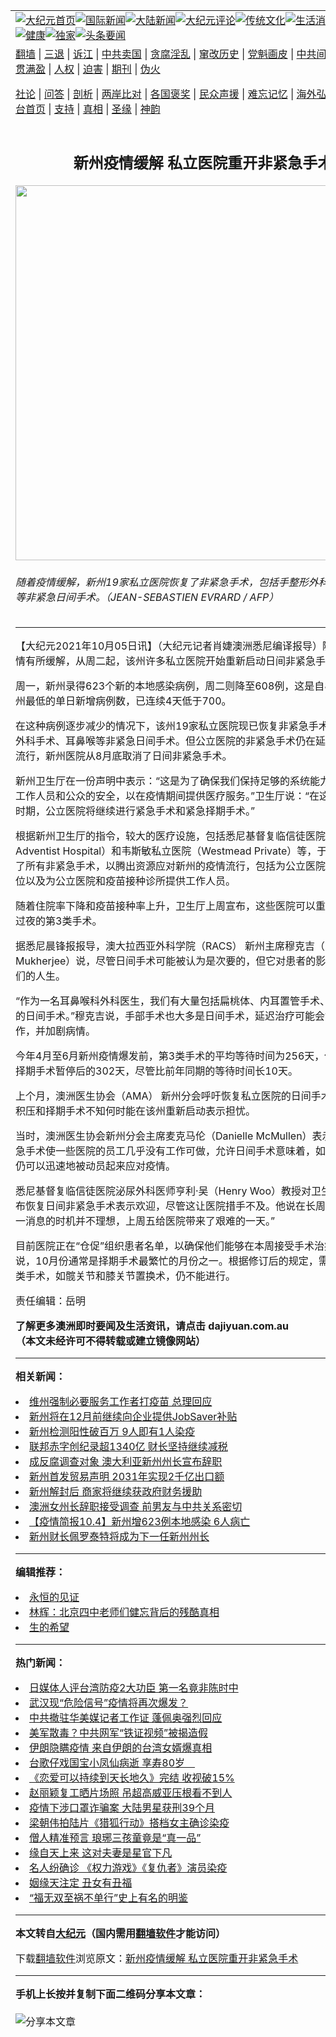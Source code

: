 <a name="1" id="1" target="_blank"></a><span id="1"></span>
<table align=center border="0"><tr><td colspan="2" VALIGN=TOP><a href="https://github.com/pgfkuo3662/djy/blob/master/gb/nf1351518.md#1"><img src="https://raw.githubusercontent.com/pgfkuo3662/www/master/t/djy/1.jpg" title="大纪元首页" alt="大纪元首页"></a><a href="https://github.com/pgfkuo3662/djy/blob/master/gb/n24hr.md#1"><img src="https://raw.githubusercontent.com/pgfkuo3662/www/master/t/djy/3.jpg" title="国际新闻" alt="国际新闻"></a><a href="https://github.com/pgfkuo3662/djy/blob/master/gb/nsc413.md#1"><img src="https://raw.githubusercontent.com/pgfkuo3662/www/master/t/djy/4.jpg" title="大陆新闻" alt="大陆新闻"></a><a href="https://github.com/pgfkuo3662/djy/blob/master/gb/news392.md#1"><img src="https://raw.githubusercontent.com/pgfkuo3662/www/master/t/djy/5.jpg" title="大纪元评论" alt="大纪元评论"></a><a href="https://github.com/pgfkuo3662/djy/blob/master/gb/news2007.md#1"><img src="https://raw.githubusercontent.com/pgfkuo3662/www/master/t/djy/6.jpg" title="传统文化" alt="传统文化"></a><a href="https://github.com/pgfkuo3662/djy/blob/master/gb/news2008.md#1"><img src="https://raw.githubusercontent.com/pgfkuo3662/www/master/t/djy/7.jpg" title="生活消费" alt="生活消费"></a><a href="https://github.com/pgfkuo3662/djy/blob/master/gb/ncyule.md#1"><img src="https://raw.githubusercontent.com/pgfkuo3662/www/master/t/djy/8.jpg" title="娱乐休闲" alt="娱乐休闲"></a><a href="https://github.com/pgfkuo3662/djy/blob/master/gb/nsc1002.md#1"><img src="https://raw.githubusercontent.com/pgfkuo3662/www/master/t/djy/9.jpg" title="健康" alt="健康"></a><a href="https://github.com/pgfkuo3662/djy/blob/master/gb/nf6092.md#1"><img src="https://raw.githubusercontent.com/pgfkuo3662/www/master/t/djy/10a.jpg" title="独家" alt="独家"></a><a href="https://github.com/pgfkuo3662/djy/blob/master/gb/nf4514.md#1"><img src="https://raw.githubusercontent.com/pgfkuo3662/www/master/t/djy/12a.jpg" title="头条要闻" alt="头条要闻"></a></td></tr>
<tr><td colspan="2" VALIGN=TOP><a target="_blank" href="https://github.com/pgfkuo3662/www/blob/master/README.md?zsrh#1">翻墙</a> | <a target="_blank" href="https://github.com/pgfkuo3662/djy/blob/master/gb/nf5657.md#1">三退</a> | <a target="_blank" href="https://github.com/pgfkuo3662/djy/blob/master/gb/nf6124.md#1">诉江</a> | <a target="_blank" href="https://github.com/pgfkuo3662/djy/blob/master/gb/nf1176117.md#1">中共卖国</a> | <a target="_blank" href="https://github.com/pgfkuo3662/djy/blob/master/gb/nf5773.md#1">贪腐淫乱</a> | <a target="_blank" href="https://github.com/pgfkuo3662/djy/blob/master/gb/nf1176115.md#1">窜改历史</a> | <a target="_blank" href="https://github.com/pgfkuo3662/djy/blob/master/gb/nf1176107.md#1">党魁画皮</a> | <a target="_blank" href="https://github.com/pgfkuo3662/djy/blob/master/gb/nf1320400.md#1">中共间谍</a> | <a target="_blank" href="https://github.com/pgfkuo3662/djy/blob/master/gb/nf1176114.md#1">破坏传统</a> | <a target="_blank" href="https://github.com/pgfkuo3662/ntdtv/blob/master/gb/prog447_1.md#1">恶贯满盈</a> | <a target="_blank" href="https://github.com/pgfkuo3662/djy/blob/master/gb/ncid278.md#1">人权</a> | <a target="_blank" href="https://github.com/pgfkuo3662/djy/blob/master/gb/nf1176111.md#1">迫害</a> | <a target="_blank" href="https://gitlab.com/szzdlab/mh-qikan/blob/master/README.md#1">期刊</a> | <a target="_blank" href="https://github.com/pgfkuo3662/djy/blob/master/gb/nf5562.md#1">伪火</a></p><p><a target="_blank" href="https://github.com/pgfkuo3662/djy/blob/master/gb/9p.md#1">社论</a> | <a target="_blank" href="https://github.com/pgfkuo3662/djy/blob/master/gb/nf4378.md#1">问答</a> | <a target="_blank" href="https://github.com/pgfkuo3662/djy/blob/master/gb/nf5792.md#1">剖析</a> | <a target="_blank" href="https://github.com/pgfkuo3662/djy/blob/master/gb/nf5735.md#1">两岸比对</a> | <a target="_blank" href="https://github.com/pgfkuo3662/djy/blob/master/gb/nf6119.md#1">各国褒奖</a> | <a target="_blank" href="https://github.com/pgfkuo3662/djy/blob/master/gb/nf6120.md#1">民众声援</a> | <a target="_blank" href="https://github.com/pgfkuo3662/djy/blob/master/gb/nf1188594.md#1">难忘记忆</a> | <a target="_blank" href="https://github.com/pgfkuo3662/djy/blob/master/gb/nf3180.md#1">海外弘传</a> | <a target="_blank" href="https://github.com/pgfkuo3662/djy/blob/master/gb/nf5410.md#1">万人上访</a> | <a target="_blank" href="https://github.com/pgfkuo3662/www/blob/master/README.md?zsrh#1">平台首页</a> | <a target="_blank" href="https://github.com/pgfkuo3662/djy/blob/master/gb/nf4386.md#1">支持</a> | <a target="_blank" href="https://github.com/pgfkuo3662/djy/blob/master/gb/nf4389.md#1">真相</a> | <a target="_blank" href="https://github.com/pgfkuo3662/djy/blob/master/gb/nf5790.md#1">圣缘</a> | <a target="_blank" href="https://github.com/pgfkuo3662/djy/blob/master/gb/nf4786.md#1">神韵</a></td></tr>
<tr><td VALIGN=TOP width="626"><h2 align=center>新州疫情缓解 私立医院重开非紧急手术</h2>
<img width="600" src="https://i.epochtimes.com/assets/uploads/2021/08/id13131105-8.jpeg" />
<h6>随着疫情缓解，新州19家私立医院恢复了非紧急手术，包括手整形外科手术、耳鼻喉等非紧急日间手术。（JEAN-SEBASTIEN EVRARD / AFP）
</h6>
<hr>
<p>【大纪元2021年10月05日讯】（大纪元记者肖婕<ahref="https://github.com/pgfkuo3662/djy/blob/master/gb/tag/%E6%BE%B3%E6%B4%B2.md#1">澳洲</a>悉尼编译报导）随着<ahref="https://github.com/pgfkuo3662/djy/blob/master/gb/tag/%E6%96%B0%E5%B7%9E.md#1">新州</a>的<ahref="https://github.com/pgfkuo3662/djy/blob/master/gb/tag/%E7%96%AB%E6%83%85.md#1">疫情</a>有所缓解，从周二起，该州许多<ahref="https://github.com/pgfkuo3662/djy/blob/master/gb/tag/%E7%A7%81%E7%AB%8B%E5%8C%BB%E9%99%A2.md#1">私立医院</a>开始重新启动日间非<ahref="https://github.com/pgfkuo3662/djy/blob/master/gb/tag/%E7%B4%A7%E6%80%A5%E6%89%8B%E6%9C%AF.md#1">紧急手术</a>。</p>
<p>周一，<ahref="https://github.com/pgfkuo3662/djy/blob/master/gb/tag/%E6%96%B0%E5%B7%9E.md#1">新州</a>录得623个新的本地感染病例，周二则降至608例，这是自8月份以来该州最低的单日新增病例数，已连续4天低于700。</p>
<p>在这种病例逐步减少的情况下，该州19家<ahref="https://github.com/pgfkuo3662/djy/blob/master/gb/tag/%E7%A7%81%E7%AB%8B%E5%8C%BB%E9%99%A2.md#1">私立医院</a>现已恢复非<ahref="https://github.com/pgfkuo3662/djy/blob/master/gb/tag/%E7%B4%A7%E6%80%A5%E6%89%8B%E6%9C%AF.md#1">紧急手术</a>，包括手整形外科手术、耳鼻喉等非紧急日间手术。但公立医院的非紧急手术仍在延迟。由于<ahref="https://github.com/pgfkuo3662/djy/blob/master/gb/tag/%E7%96%AB%E6%83%85.md#1">疫情</a>流行，新州医院从8月底取消了日间非紧急手术。</p>
<p>新州卫生厅在一份声明中表示：“这是为了确保我们保持足够的系统能力，以及病人、工作人员和公众的安全，以在疫情期间提供医疗服务。”卫生厅说：“在这一充满挑战的时期，公立医院将继续进行紧急手术和紧急择期手术。”</p>
<p>根据新州卫生厅的指令，较大的医疗设施，包括悉尼基督复临信徒医院（Sydney Adventist Hospital）和韦斯敏私立医院（Westmead Private）等，于8月中旬停止了所有非紧急手术，以腾出资源应对新州的疫情流行，包括为公立医院的患者提供床位以及为公立医院和疫苗接种诊所提供工作人员。</p>
<p>随着住院率下降和疫苗接种率上升，卫生厅上周宣布，这些医院可以重新开始不需要过夜的第3类手术。</p>
<p>据悉尼晨锋报报导，澳大拉西亚外科学院（RACS） 新州主席穆克吉（Payal Mukherjee）说，尽管日间手术可能被认为是次要的，但它对患者的影响正在改变他们的人生。</p>
<p>“作为一名耳鼻喉科外科医生，我们有大量包括扁桃体、内耳置管手术、鼻腔手术在内的日间手术。”穆克吉说，手部手术也大多是日间手术，延迟治疗可能会妨碍人们工作，并加剧病情。</p>
<p>今年4月至6月新州疫情爆发前，第3类手术的平均等待时间为256天，低于去年年初择期手术暂停后的302天，尽管比前年同期的等待时间长10天。</p>
<p>上个月，<ahref="https://github.com/pgfkuo3662/djy/blob/master/gb/tag/%E6%BE%B3%E6%B4%B2.md#1">澳洲</a>医生协会（AMA） 新州分会呼吁恢复私立医院的日间手术，并对手术积压和择期手术不知何时能在该州重新启动表示担忧。</p>
<p>当时，澳洲医生协会新州分会主席麦克马伦（Danielle McMullen）表示，禁止非紧急手术使一些医院的员工几乎没有工作可做，允许日间手术意味着，如果需要，他们仍可以迅速地被动员起来应对疫情。</p>
<p>悉尼基督复临信徒医院泌尿外科医师亨利·吴（Henry Woo）教授对卫生厅上周五宣布恢复日间非紧急手术表示欢迎，尽管这让医院措手不及。他说在长周末之前宣布这一消息的时机并不理想，上周五给医院带来了艰难的一天。”</p>
<p>目前医院正在“仓促”组织患者名单，以确保他们能够在本周接受手术治疗。麦克马伦说，10月份通常是择期手术最繁忙的月份之一。根据修订后的规定，需要过夜的第3类手术，如髋关节和膝关节置换术，仍不能进行。</p>
<p>责任编辑：岳明</p>
<p><strong>了解更多澳洲即时要闻及生活资讯，请点击 <ahref="http://dajiyuan.com.au">dajiyuan.com.au</a></strong><br />
<strong>（本文未经许可不得转载或建立镜像网站）</strong></p>

<hr>


<strong>相关新闻：</strong>
<li><a href="https://github.com/pgfkuo3662/djy/blob/master/gb/20/3/7/n11922895.md#1">维州强制必要服务工作者打疫苗 总理回应</a></li>
<li><a href="https://github.com/pgfkuo3662/djy/blob/master/gb/21/9/30/n13270624.md#1">新州将在12月前继续向企业提供JobSaver补贴</a></li>
<li><a href="https://github.com/pgfkuo3662/djy/blob/master/gb/21/9/30/n13270688.md#1">新州检测阳性破百万 9人即有1人染疫</a></li>
<li><a href="https://github.com/pgfkuo3662/djy/blob/master/gb/21/10/1/n13273037.md#1">联邦赤字创纪录超1340亿 财长坚持继续减税</a></li>
<li><a href="https://github.com/pgfkuo3662/djy/blob/master/gb/21/10/1/n13273441.md#1">成反腐调查对象 澳大利亚新州州长宣布辞职</a></li>
<li><a href="https://github.com/pgfkuo3662/djy/blob/master/gb/21/10/1/n13273464.md#1">新州首发贸易声明 2031年实现2千亿出口额</a></li>
<li><a href="https://github.com/pgfkuo3662/djy/blob/master/gb/21/10/1/n13273541.md#1">新州解封后 商家将继续获政府财务援助</a></li>
<li><a href="https://github.com/pgfkuo3662/djy/blob/master/gb/21/10/1/n13275142.md#1">澳洲女州长辞职接受调查 前男友与中共关系密切</a></li>
<li><a href="https://github.com/pgfkuo3662/djy/blob/master/gb/21/10/3/n13279034.md#1">【疫情简报10.4】新州增623例本地感染 6人病亡</a></li>
<li><a href="https://github.com/pgfkuo3662/djy/blob/master/gb/21/10/3/n13279056.md#1">新州财长佩罗泰特将成为下一任新州州长</a></li>
<hr>


<strong>编辑推荐：</strong>
<li><a href="https://github.com/upjkzu3674/www/blob/master/README.md?dfh#9" target="_blank">永恒的见证</a></li><li><a href="https://github.com/tsiac2612/djy/blob/master/gb/18/2/9/n10131106.md#1" target="_blank">林辉：北京四中老师们健忘背后的残酷真相</a></li><li><a href="https://github.com/tsiac2612/djy/blob/master/gb/16/5/25/n7931386.md#1" target="_blank">生的希望</a></li>
<hr>

<strong>热门新闻：</strong>
<li><a href="https://github.com/yxpuce3758/djy/blob/master/gb/20/3/16/n11943195.md#1">日媒体人评台湾防疫2大功臣 第一名竟非陈时中</a></li>
<li><a href="https://github.com/yxpuce3758/djy/blob/master/gb/20/3/18/n11949573.md#1">武汉现“危险信号”疫情将再次爆发？</a></li>
<li><a href="https://github.com/yxpuce3758/djy/blob/master/gb/20/3/17/n11948259.md#1">中共撤驻华美媒记者工作证 蓬佩奥强烈回应</a></li>
<li><a href="https://github.com/yxpuce3758/djy/blob/master/gb/20/3/17/n11948137.md#1">美军散毒？中共网军“铁证视频”被揭造假</a></li>
<li><a href="https://github.com/yxpuce3758/djy/blob/master/gb/20/3/17/n11947993.md#1">伊朗隐瞒疫情 来自伊朗的台湾女婿爆真相</a></li>
<li><a href="https://github.com/yxpuce3758/djy/blob/master/gb/20/3/17/n11946544.md#1">台歌仔戏国宝小凤仙病逝 享寿80岁　</a></li>
<li><a href="https://github.com/yxpuce3758/djy/blob/master/gb/20/3/18/n11949282.md#1">《恋爱可以持续到天长地久》完结 收视破15%</a></li>
<li><a href="https://github.com/yxpuce3758/djy/blob/master/gb/20/3/16/n11945468.md#1">赵丽颖复工晒片场照 吊超高威亚压根看不到人</a></li>
<li><a href="https://github.com/yxpuce3758/djy/blob/master/gb/20/3/17/n11948248.md#1">疫情下涉口罩诈骗案 大陆男星获刑39个月</a></li>
<li><a href="https://github.com/yxpuce3758/djy/blob/master/gb/20/3/17/n11947742.md#1">梁朝伟拍陆片《猎狐行动》搭档女主确诊染疫</a></li>
<li><a href="https://github.com/yxpuce3758/djy/blob/master/gb/20/3/11/n11933376.md#1">僧人精准预言 琅琊三孩童竟是“真一品”</a></li>
<li><a href="https://github.com/yxpuce3758/djy/blob/master/gb/20/3/12/n11936269.md#1">缘自天上来 这对夫妻是星官下凡</a></li>
<li><a href="https://github.com/yxpuce3758/djy/blob/master/gb/20/3/17/n11946008.md#1">名人纷确诊 《权力游戏》《复仇者》演员染疫</a></li>
<li><a href="https://github.com/yxpuce3758/djy/blob/master/gb/10/11/25/n3095498.md#1">姻缘天注定 丑女有丑福</a></li>
<li><a href="https://github.com/yxpuce3758/djy/blob/master/gb/20/3/10/n11929738.md#1">“福无双至祸不单行”史上有名的明鉴</a></li>
<hr>

<strong>本文转自<a href="https://www.epochtimes.com">大纪元</a>（国内需用<a href="https://github.com/pgfkuo3662/www/blob/master/README.md#8">翻墙软件</a>才能访问）</strong><p>下载<a href="https://github.com/pgfkuo3662/www/blob/master/README.md#8">翻墙软件</a>浏览原文：<a href="https://www.epochtimes.com/gb/21/10/5/n13281969.htm">新州疫情缓解 私立医院重开非紧急手术</a></p><hr>

<strong>手机上长按并复制下面二维码分享本文章：</strong><br><br><img src="https://chart.apis.google.com/chart?cht=qr&chs=240x240&choe=UTF-8&chld=M|2&chl=https://github.com/pgfkuo3662/djy/blob/master/gb/21/10/5/n13281969.md%231" title="分享本文章"></td><td VALIGN=TOP><a href="https://github.com/pgfkuo3662/djy/blob/master/gb/16/1/21/n4622075.md?dfh#1" target="_blank"><img src="https://raw.githubusercontent.com/pgfkuo3662/djy/master/gb/300/wei-f1.jpg" title="中共的伪火骗局"  alt="中共的伪火骗局"></a><br><a href="https://github.com/pgfkuo3662/www/blob/master/README.md?dfh#9" target="_blank"><img src="https://raw.githubusercontent.com/pgfkuo3662/djy/master/gb/300/yong-h.jpg" title="永恒的见证"  alt="永恒的见证"></a><br><a href="https://github.com/pgfkuo3662/djy/blob/master/gb/13/9/29/n3974789.md?dfh#1" target="_blank"><img src="https://raw.githubusercontent.com/pgfkuo3662/djy/master/gb/300/shang-lnz.jpg" title="善良女子被中共投男牢"  alt="善良女子被中共投男牢"></a><br><a href="https://github.com/pgfkuo3662/djy/blob/master/gb/16/3/16/n4663449.md?dfh#1" target="_blank"><img src="https://raw.githubusercontent.com/pgfkuo3662/djy/master/gb/300/huo-z3.jpg" title="警卫目击活摘器官"  alt="警卫目击活摘器官"></a><br><a href="https://github.com/pgfkuo3662/djy/blob/master/gb/16/8/7/n8177641.md?dfh#1" target="_blank"><img src="https://raw.githubusercontent.com/pgfkuo3662/djy/master/gb/300/huo-z4.jpg" title="证人描述活摘恐怖"  alt="证人描述活摘恐怖"></a><br><a href="https://github.com/pgfkuo3662/djy/blob/master/gb/10/4/19/n2881569.md?dfh#1" target="_blank"><img src="https://raw.githubusercontent.com/pgfkuo3662/djy/master/gb/300/huo-z1.jpg" title="揭开活摘器官黑幕"  alt="揭开活摘器官黑幕"></a><br><a href="https://github.com/pgfkuo3662/djy/blob/master/gb/10/11/7/n3077476.md?dfh#1" target="_blank"><img src="https://raw.githubusercontent.com/pgfkuo3662/djy/master/gb/300/ma-ks.jpg" title="马克思的成魔之路"  alt="马克思的成魔之路"></a><br><a href="https://github.com/pgfkuo3662/djy/blob/master/gb/14/6/9/n4173977.md?dfh#1" target="_blank"><img src="https://raw.githubusercontent.com/pgfkuo3662/djy/master/gb/300/chang-zs.jpg" title="藏字石 蕴天机"  alt="藏字石 蕴天机"></a><br><a href="https://github.com/pgfkuo3662/djy/blob/master/gb/18/5/10/n10381511.md?dfh#1" target="_blank"><img src="https://raw.githubusercontent.com/pgfkuo3662/djy/master/gb/300/st1.jpg" title="关注三亿人三退"  alt="关注三亿人三退"></a><br><a href="https://github.com/pgfkuo3662/djy/blob/master/gb/18/3/21/n10237682.md?dfh#1" target="_blank"><img src="https://raw.githubusercontent.com/pgfkuo3662/djy/master/gb/300/jie-t.jpg" title="解体中共复兴中华"  alt="解体中共复兴中华"></a><br><a href="https://github.com/pgfkuo3662/djy/blob/master/gb/9/2/9/n2422991.md?dfh#1" target="_blank"><img src="https://raw.githubusercontent.com/pgfkuo3662/djy/master/gb/300/gao-zs.jpg" title="中共迫害良心律师"  alt="中共迫害良心律师"></a><br><a href="https://github.com/pgfkuo3662/djy/blob/master/gb/18/12/9/n10900044.md?dfh#1" target="_blank"><img src="https://raw.githubusercontent.com/pgfkuo3662/djy/master/gb/300/sj1.jpg" title="三百多万人举报江泽民"  alt="三百多万人举报江泽民"></a><br><a href="https://github.com/pgfkuo3662/djy/blob/master/gb/18/8/28/n10672014.md?dfh#1" target="_blank"><img src="https://raw.githubusercontent.com/pgfkuo3662/djy/master/gb/300/sj2.jpg" title="这些官员为何起诉江泽民"  alt="这些官员为何起诉江泽民"></a><br><a href="https://github.com/pgfkuo3662/djy/blob/master/gb/8/12/18/n2367165.md?dfh#1" target="_blank"><img src="https://raw.githubusercontent.com/pgfkuo3662/djy/master/gb/300/liangan.jpg" title="海峡两岸的强烈对比"  alt="海峡两岸的强烈对比"></a><br><a href="https://github.com/pgfkuo3662/djy/blob/master/gb/15/12/10/n4593139.md?dfh#1" target="_blank"><img src="https://raw.githubusercontent.com/pgfkuo3662/djy/master/gb/300/jia-ndzl.jpg" title="加拿大总理的贺信"  alt="加拿大总理的贺信"></a><br><a href="https://github.com/pgfkuo3662/djy/blob/master/gb/11/6/17/n3289382.md?dfh#1" target="_blank"><img src="https://raw.githubusercontent.com/pgfkuo3662/djy/master/gb/300/xiao-wd.jpg" title="探寻真相兼听则明"  alt="探寻真相兼听则明"></a><br><a href="https://github.com/pgfkuo3662/djy/blob/master/gb/18/10/27/n10812623.md?dfh#1" target="_blank"><img src="https://raw.githubusercontent.com/pgfkuo3662/djy/master/gb/300/yindu.jpg" title="印度媒体报道东方"  alt="印度媒体报道东方"></a><br><a href="https://github.com/pgfkuo3662/djy/blob/master/gb/18/6/9/n10469652.md?dfh#1" target="_blank"><img src="https://raw.githubusercontent.com/pgfkuo3662/djy/master/gb/300/xie-j.jpg" title="不一样的海外校园"  alt="不一样的海外校园"></a><br><a href="https://github.com/pgfkuo3662/djy/blob/master/gb/7/4/5/n1669415.md?dfh#1" target="_blank"><img src="https://raw.githubusercontent.com/pgfkuo3662/djy/master/gb/300/li-up.jpg" title="从大师到徒弟的传奇"  alt="从大师到徒弟的传奇"></a><br><a href="https://github.com/pgfkuo3662/djy/blob/master/gb/17/5/26/n9191512.md?dfh#1" target="_blank"><img src="https://raw.githubusercontent.com/pgfkuo3662/djy/master/gb/300/zfl2.jpg" title="亿万人与东方一本奇书"  alt="亿万人与东方一本奇书"></a><br><a href="https://github.com/pgfkuo3662/djy/blob/master/gb/13/11/27/n4020290.md?dfh#1" target="_blank"><img src="https://raw.githubusercontent.com/pgfkuo3662/djy/master/gb/300/zhen-h.jpg" title="大陆见不到的震撼场面"  alt="大陆见不到的震撼场面"></a><br><a href="https://github.com/pgfkuo3662/djy/blob/master/gb/15/7/17/n4482910.md?dfh#1" target="_blank"><img src="https://raw.githubusercontent.com/pgfkuo3662/djy/master/gb/300/dalu-sk.jpg" title="人心向善 大陆当初盛况"  alt="人心向善 大陆当初盛况"></a><br><a href="https://github.com/pgfkuo3662/djy/blob/master/gb/19/1/5/n10955468.md?dfh#1" target="_blank"><img src="https://raw.githubusercontent.com/pgfkuo3662/djy/master/gb/300/zfl1.jpg" title="追寻真理 这书讲什么"  alt="追寻真理 这书讲什么"></a><br><a href="https://github.com/pgfkuo3662/www/blob/master/README.md?dfh#1" target="_blank"><img src="https://raw.githubusercontent.com/pgfkuo3662/djy/master/gb/300/fq1.jpg" title="下载免费翻墙软件"  alt="下载免费翻墙软件"></a><br></td></tr></table>
